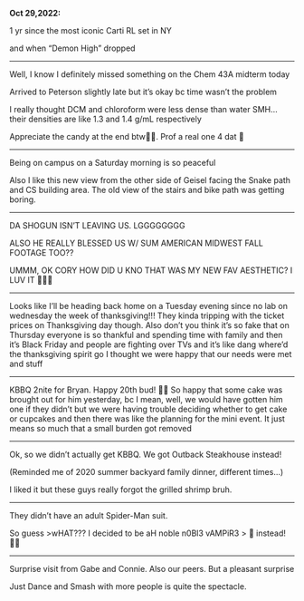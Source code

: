 **Oct 29,2022:**

1 yr since the most iconic Carti RL set in NY

and when “Demon High” dropped

--- 

Well, I know I definitely missed something on the Chem 43A midterm today

Arrived to Peterson slightly late but it’s okay bc time wasn’t the problem

I really thought DCM and chloroform were less dense than water SMH… their densities are like 1.3 and 1.4 g/mL respectively

Appreciate the candy at the end btw🍬🍫. Prof a real one 4 dat 🤧 

--- 

Being on campus on a Saturday morning is so peaceful 

Also I like this new view from the other side of Geisel facing the Snake path and CS building area. The old view of the stairs and bike path was getting boring. 

--- 

DA SHOGUN ISN’T LEAVING US. LGGGGGGGG 

ALSO HE REALLY BLESSED US W/ SUM AMERICAN MIDWEST FALL FOOTAGE TOO??

UMMM, OK CORY HOW DID U KNO THAT WAS MY NEW FAV AESTHETIC? I LUV IT 🧡🍁🍂

--- 

Looks like I’ll be heading back home on a Tuesday evening since no lab on wednesday the week of thanksgiving!!! They kinda tripping with the ticket prices on Thanksgiving day though. Also don’t you think it’s so fake that on Thursday everyone is so thankful and spending time with family and then it’s Black Friday and people are fighting over TVs and it’s like dang where’d the thanksgiving spirit go I thought we were happy that our needs were met and stuff

---

KBBQ 2nite for Bryan. Happy 20th bud! 🎂🎉 So happy that some cake was brought out for him yesterday, bc I mean, well, we would have gotten him one if they didn’t but we were having trouble deciding whether to get cake or cupcakes and then there was like the planning for the mini event. It just means so much that a small burden got removed

---

Ok, so we didn’t actually get KBBQ. We got Outback Steakhouse instead! 

(Reminded me of 2020 summer backyard family dinner, different times...)

I liked it but these guys really forgot the grilled shrimp bruh.

---

They didn’t have an adult Spider-Man suit. 

So guess >wHAT??? 
I decided to be aH noble n0Bl3 vAMPiR3  >  💋 instead! 🧛🏾

---

Surprise visit from Gabe and Connie. Also our peers. But a pleasant surprise 

Just Dance and Smash with more people is quite the spectacle.
